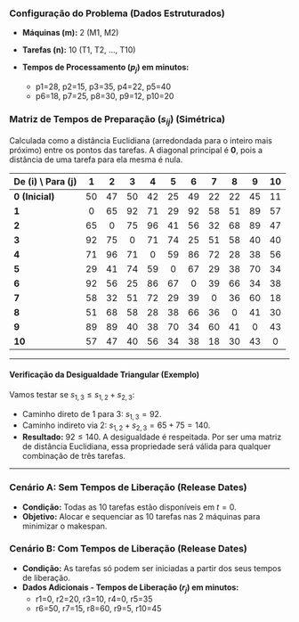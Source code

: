 ### **Configuração do Problema (Dados Estruturados)**

* **Máquinas (m):** 2 (M1, M2)
* **Tarefas (n):** 10 (T1, T2, ..., T10)

* **Tempos de Processamento ($p_j$) em minutos:**
    * p1=28, p2=15, p3=35, p4=22, p5=40
    * p6=18, p7=25, p8=30, p9=12, p10=20

### **Matriz de Tempos de Preparação ($s_{ij}$) (Simétrica)**
Calculada como a distância Euclidiana (arredondada para o inteiro mais próximo) entre os pontos das tarefas. A diagonal principal é **0**, pois a distância de uma tarefa para ela mesma é nula.

| De (i) \ Para (j) | 1 | 2 | 3 | 4 | 5 | 6 | 7 | 8 | 9 | 10 |
| :--- | :-: | :-: | :-: | :-: | :-: | :-: | :-: | :-: | :-: | :-: |
| **0 (Inicial)** | 50 | 47 | 50 | 42 | 25 | 49 | 22 | 22 | 45 | 11 |
| **1** | 0 | 65 | 92 | 71 | 29 | 92 | 58 | 51 | 89 | 57 |
| **2** | 65 | 0 | 75 | 96 | 41 | 56 | 32 | 68 | 89 | 47 |
| **3** | 92 | 75 | 0 | 71 | 74 | 25 | 51 | 58 | 40 | 40 |
| **4** | 71 | 96 | 71 | 0 | 59 | 86 | 72 | 28 | 38 | 56 |
| **5** | 29 | 41 | 74 | 59 | 0 | 67 | 29 | 38 | 70 | 34 |
| **6** | 92 | 56 | 25 | 86 | 67 | 0 | 39 | 66 | 34 | 38 |
| **7** | 58 | 32 | 51 | 72 | 29 | 39 | 0 | 36 | 60 | 18 |
| **8** | 51 | 68 | 58 | 28 | 38 | 66 | 36 | 0 | 41 | 30 |
| **9** | 89 | 89 | 40 | 38 | 70 | 34 | 60 | 41 | 0 | 43 |
| **10** | 57 | 47 | 40 | 56 | 34 | 38 | 18 | 30 | 43 | 0 |

---
#### **Verificação da Desigualdade Triangular (Exemplo)**
Vamos testar se $s_{1,3} \le s_{1,2} + s_{2,3}$:
* Caminho direto de 1 para 3: $s_{1,3} = 92$.
* Caminho indireto via 2: $s_{1,2} + s_{2,3} = 65 + 75 = 140$.
* **Resultado:** $92 \le 140$. A desigualdade é respeitada. Por ser uma matriz de distância Euclidiana, essa propriedade será válida para qualquer combinação de três tarefas.

---

### **Cenário A: Sem Tempos de Liberação (Release Dates)**

* **Condição:** Todas as 10 tarefas estão disponíveis em $t=0$.
* **Objetivo:** Alocar e sequenciar as 10 tarefas nas 2 máquinas para minimizar o makespan.

### **Cenário B: Com Tempos de Liberação (Release Dates)**

* **Condição:** As tarefas só podem ser iniciadas a partir dos seus tempos de liberação.
* **Dados Adicionais - Tempos de Liberação ($r_j$) em minutos:**
    * r1=0, r2=20, r3=10, r4=0, r5=35
    * r6=50, r7=15, r8=60, r9=5, r10=45
